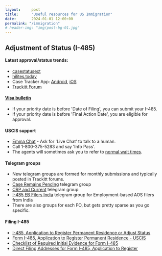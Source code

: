 ```yaml
---
layout:     post
title:      "Useful resources for US Immigration"
date:       2024-01-01 12:00:00
permalink: "/immigration"
# header-img: "img/post-bg-01.jpg"
---
```


## Adjustment of Status (I-485)

#### Latest approval/status trends:
- [casestatusext](https://www.casestatusext.com/)
- [hilites.today](https://hilites.today/)
- Case Tracker App: [Android](https://play.google.com/store/apps/details?id=com.saldous.casetracker&hl=en_US&gl=US), [iOS](https://apps.apple.com/vn/app/case-tracker-for-uscis-nvc/id921827126)
- [Trackitt Forum](https://www.trackitt.com/usa-discussion-forums/i485-eb)

#### [Visa bulletin](https://travel.state.gov/content/travel/en/legal/visa-law0/visa-bulletin.html)

- If your priority date is before 'Date of Filing', you can submit your I-485.
- If your priority date is before 'Final Action Date', you are eligible for approval.

#### USCIS support

- [Emma Chat](https://www.uscis.gov/tools/meet-emma-our-virtual-assistant) - Ask for 'Live Chat' to talk to a human.
- Call 1-800-375-5283 and say 'Info Pass'.
- The agents will sometimes ask you to refer to [normal wait times](https://egov.uscis.gov/processing-times/).

#### Telegram groups

- New telegram groups are formed for monthly submissions and typically posted in Trackitt forums.
- [Case Remains Pending](https://t.me/+8fDoZmLWam80ZmRh) telegram group
- [CRP and Current](https://t.me/CRP2Current) telegram group
- [I-485 EB Filers India](https://t.me/I485_EB_Filers_India) telegram group for Employment-based AOS filers from India
- There are also groups for each FO, but gets pretty sparse as you go specific.

#### Filing I-485

- [I-485, Application to Register Permanent Residence or Adjust Status](https://www.uscis.gov/i-485)
- [Form I-485, Application to Register Permanent Residence - USCIS](https://www.uscis.gov/sites/default/files/document/forms/i-485.pdf)
- [Checklist of Required Initial Evidence for Form I-485](https://www.uscis.gov/forms/filing-guidance/checklist-of-required-initial-evidence-for-form-i-485-for-informational-purposes-only)
- [Direct Filing Addresses for Form I-485, Application to Register](https://www.uscis.gov/forms/all-forms/direct-filing-addresses-for-form-i-485-application-to-register-permanent-residence-or-adjust-status)

